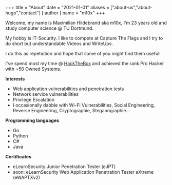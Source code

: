 +++
title = "About"
date = "2021-01-01"
aliases = ["about-us","about-hugo","contact"]
[ author ]
  name = "m10x"
+++

Welcome, my name is Maximilian Hildebrand aka m10x, I'm 23 years old and study computer science @ TU Dortmund.

My hobby is IT-Security. I like to compete at Capture The Flags and I try to do short but understandable Videos and WriteUps.

I do this as repetiotion and hope that some of you might find them useful!

I've spend most my time @ [HackTheBox](https://www.hackthebox.eu/home/users/profile/19366) and achieved the rank Pro Hacker with ~50 Owned Systems.

**Interests**

* Web application vulnerabilities and penetration tests
* Network service vulnerabilities
* Privilege Escalation
* I occasionally dabble with Wi-Fi Vulnerabilities, Social Engineering, Reverse Engineering, Cryptographie, Steganographie...

**Programming languages**

* Go
* Python
* C#
* Java

**Certificates**

* eLearnSecurity Junior Penetration Tester (eJPT)
* soon: eLearnSecurity Web Application Penetration Tester eXtreme (eWAPTXv2)